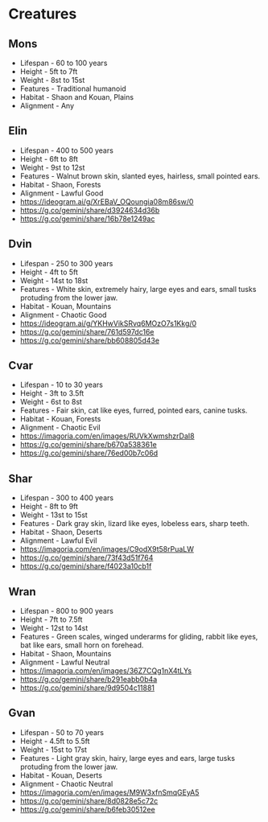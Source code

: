 # Creatures

## Mons

- Lifespan - 60 to 100 years
- Height - 5ft to 7ft
- Weight - 8st to 15st
- Features - Traditional humanoid
- Habitat - Shaon and Kouan, Plains
- Alignment - Any

## Elin

- Lifespan - 400 to 500 years
- Height - 6ft to 8ft
- Weight - 9st to 12st
- Features - Walnut brown skin, slanted eyes, hairless, small pointed ears.
- Habitat - Shaon, Forests
- Alignment - Lawful Good
- https://ideogram.ai/g/XrEBaV_OQoungia08m86sw/0
- https://g.co/gemini/share/d3924634d36b
- https://g.co/gemini/share/16b78e1249ac

## Dvin

- Lifespan - 250 to 300 years
- Height - 4ft to 5ft
- Weight - 14st to 18st
- Features - White skin, extremely hairy, large eyes and ears, small tusks protuding from the lower jaw.
- Habitat - Kouan, Mountains
- Alignment - Chaotic Good
- https://ideogram.ai/g/YKHwVikSRvq6MOzO7s1Kkg/0
- https://g.co/gemini/share/761d597dc16e
- https://g.co/gemini/share/bb608805d43e

## Cvar

- Lifespan - 10 to 30 years
- Height - 3ft to 3.5ft
- Weight - 6st to 8st
- Features - Fair skin, cat like eyes, furred, pointed ears, canine tusks. 
- Habitat - Kouan, Forests
- Alignment - Chaotic Evil
- https://imagoria.com/en/images/RUVkXwmshzrDaI8
- https://g.co/gemini/share/b670a538361e
- https://g.co/gemini/share/76ed00b7c06d

## Shar

- Lifespan - 300 to 400 years
- Height - 8ft to 9ft
- Weight - 13st to 15st
- Features - Dark gray skin, lizard like eyes, lobeless ears, sharp teeth.  
- Habitat - Shaon, Deserts
- Alignment - Lawful Evil
- https://imagoria.com/en/images/C9odX9t58rPuaLW
- https://g.co/gemini/share/73f43d51f764
- https://g.co/gemini/share/f4023a10cb1f

## Wran

- Lifespan - 800 to 900 years
- Height - 7ft to 7.5ft
- Weight - 12st to 14st
- Features - Green scales, winged underarms for gliding, rabbit like eyes, bat like ears, small horn on forehead. 
- Habitat - Shaon, Mountains
- Alignment - Lawful Neutral
- https://imagoria.com/en/images/36Z7CQg1nX4tLYs
- https://g.co/gemini/share/b291eabb0b4a
- https://g.co/gemini/share/9d9504c11881

## Gvan

- Lifespan - 50 to 70 years
- Height - 4.5ft to 5.5ft
- Weight - 15st to 17st
- Features - Light gray skin, hairy, large eyes and ears, large tusks protuding from the lower jaw.
- Habitat - Kouan, Deserts
- Alignment - Chaotic Neutral
- https://imagoria.com/en/images/M9W3xfnSmqGEyA5
- https://g.co/gemini/share/8d0828e5c72c
- https://g.co/gemini/share/b6feb30512ee
